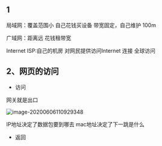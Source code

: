 ## 1

局域网：覆盖范围小 自己花钱买设备 带宽固定，自己维护  100m 

广域网：距离远 花钱租带宽 

Internet ISP:自己的机房 对网民提供访问Internet 连接 全球访问 



## 2、网页的访问

* 访问

网关就是出口  

![image-20200606110929348](C:\Users\20924\AppData\Roaming\Typora\typora-user-images\image-20200606110929348.png)

IP地址决定了数据包要到哪去 mac地址决定了下一跳是什么



* 返回

